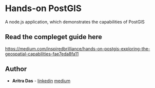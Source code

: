 # Hands-on PostGIS 
A node.js application, which demonstrates the capabilities of PostGIS

## Read the compleget guide here
https://medium.com/inspiredbrilliance/hands-on-postgis-exploring-the-geospatial-capabilities-fae7eda8fa11

## Author

* **Aritra Das** - [linkedin](https://www.linkedin.com/in/aritra-das-03843a8b/) [medium](https://medium.com/@dev.aritradas)


